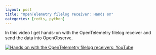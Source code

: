 ```yaml
---
layout: post
title: "OpenTelemetry filelog receiver: Hands on"
categories: [redis, python]
---
```


In this video I get hands-on with the OpenTelemetry filelog receiver and send the data into OpenObserve.

[![Hands on with the OpenTelemetry filelog receivers: YouTube](https://img.youtube.com/vi/Jqocv1UYn6Y/0.jpg)](https://www.youtube.com/watch?v=Jqocv1UYn6Y)